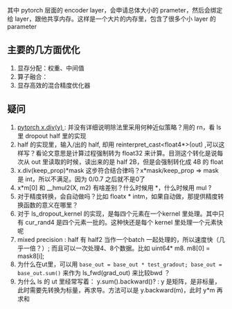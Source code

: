 其中 pytorch 层面的 encoder layer，会申请总体大小的 prameter，然后会绑定给 layer，跟他共享内存。这样是一个大片的内存里，包含了很多个小 layer 的 parameter

## 主要的几方面优化
1. 显存分配：权重、中间值
2. 算子融合：
3. 显存高效的混合精度优化器

## 疑问
1. [pytorch x.div(y) ](https://pytorch.org/docs/stable/generated/torch.div.html#torch.div) : 并没有详细说明除法里采用何种近似策略？用的 rn，看 ls 里 dropout half 里的实现
2. half 的实现里，输入/出的 half, 却用 reinterpret_cast<float4*>(out) ,可以这样写？看论文意思是计算过程强制转为 float32 来计算。目测这个转化是说每次从 out 里读取的时候，读出来的是 half 2B，但是会强制转化成 4B 的 float
3. x.div(keep_prop)*mask 这步符合结合律吗？x\*mask/keep_prop	=> mask 是 int，所以不满足。因为 0/0.7 之后就不是0了
4. x*m[0] 和 \__hmul2(X, m2) 有啥差别？什么时候用 \*，什么时候用 mul ?
5. 对于精度转换，会自动做吗？比如 floatx * intm，如果自动做，那提供精度转换函数的意义在哪里？
6. 对于 ls\_dropout\_kernel 的实现，是每四个元素在一个kernel 里处理。其中只有 cur_rand4 是四个元素一批的。这种快还是每个 kernel 里处理一个元素快呢
7.  mixed precision : half 有 half2 当作一个batch 一起处理的，所以速度快（几乎一倍？）; 而且可以一次处理4、8个数据。比如 uint64* m8. m8[0] = mask8[i];
8. 为什么在ut里，可以用 `base_out = base_out * test_gradout; base_out = base_out.sum()` 来作为 ls_fwd(grad_out) 来比较bwd ？
9. 为什么 ls 的 ut 里经常写着： y.sum().backward()? : y 是矩阵，是非标量，此时需要先转换为标量，再求导。方法可以是 y.backward(m)，此时 y*m 再求和
